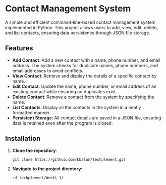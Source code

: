 # Contact Management System

A simple and efficient command-line-based contact management system implemented in Python. This project allows users to add, view, edit, delete, and list contacts, ensuring data persistence through JSON file storage.

## Features

- **Add Contact**: Add a new contact with a name, phone number, and email address. The system checks for duplicate names, phone numbers, and email addresses to avoid conflicts.
- **View Contact**: Retrieve and display the details of a specific contact by name.
- **Edit Contact**: Update the name, phone number, or email address of an existing contact while ensuring no duplicates exist.
- **Delete Contact**: Remove a contact from the system by specifying the name.
- **List Contacts**: Display all the contacts in the system in a neatly formatted manner.
- **Persistent Storage**: All contact details are saved in a JSON file, ensuring data is retained even after the program is closed.

## Installation

1. **Clone the repository**:
   ```sh
   git clone https://github.com/kbalam/techplement.git

2. **Navigate to the project directory:**:
   ```sh
   cd techplement/Week\ 1/
